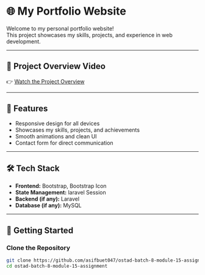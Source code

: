 # 🌐 My Portfolio Website

Welcome to my personal portfolio website!  
This project showcases my skills, projects, and experience in web development.

---

## 🎥 Project Overview Video
👉 [Watch the Project Overview](https://www.loom.com/share/172220156e794493bfb568689b0384df?sid=8170e48f-2910-4161-9672-eac42f88dfd7)

---

## 📌 Features
- Responsive design for all devices  
- Showcases my skills, projects, and achievements  
- Smooth animations and clean UI  
- Contact form for direct communication  

---

## 🛠️ Tech Stack
- **Frontend:** Bootstrap, Bootstrap Icon  
- **State Management:** laravel Session  
- **Backend (if any):** Laravel  
- **Database (if any):**  MySQL  

---

## 🚀 Getting Started
### Clone the Repository
```bash
git clone https://github.com/asifbuet047/ostad-batch-8-module-15-assignment
cd ostad-batch-8-module-15-assignment
